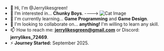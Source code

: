 - 👋 Hi, I'm @Jerrylikesgreen!  
- 👀 I’m interested in... **Chunky Boys**.  ----> ![Cat Image]([https://placekitten.com](https://ca-times.brightspotcdn.com/dims4/default/0da7ce8/2147483647/strip/true/crop/1611x906+0+0/resize/1200x675!/format/webp/quality/75/?url=https%3A%2F%2Fcalifornia-times-brightspot.s3.amazonaws.com%2Ffd%2Fef%2F05c1aab3e76c3d902aa0548c0046%2Fla-la-hm-pet-issue-18-jpg-20150615)/400/300)
- 🌱 I'm currently learning... **Game Programming** and **Game Design**.  
- 💞️ I'm looking to collaborate on... **anything!** I'm willing to learn any skill.  
- 📫 How to reach me: **jerrylikesgreen@gmail.com** or Discord: **jerrylikes_72469**.  
- ⚡ **Journey Started:** September 2025.  
